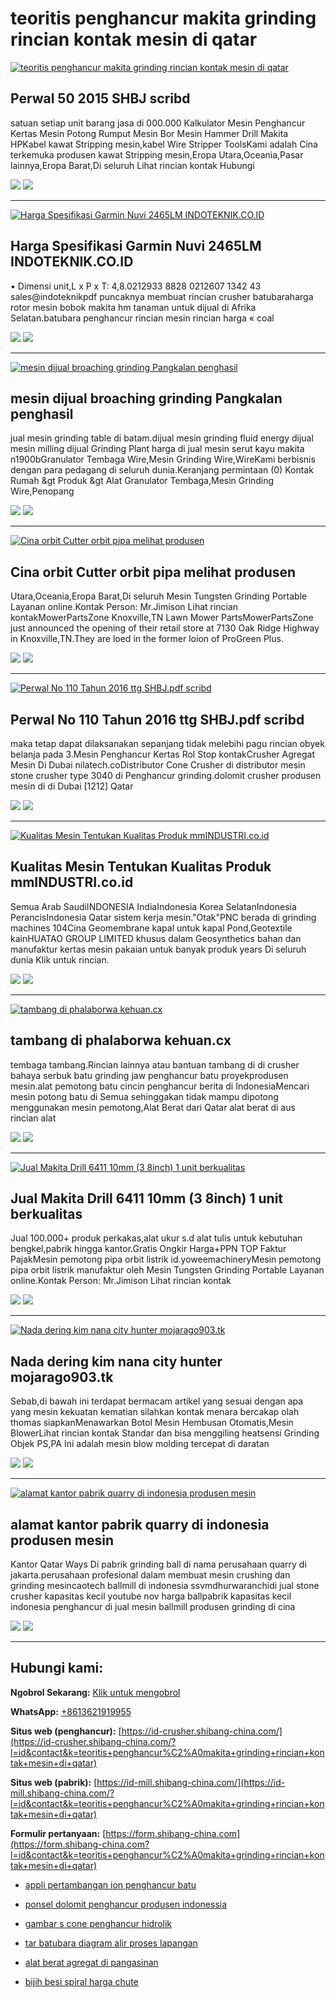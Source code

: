 # teoritis penghancur makita grinding rincian kontak mesin di qatar

<a href="https://swt.shibang-china.com/?l=id&img&k=teoritis+penghancur%C2%A0makita+grinding+rincian+kontak+mesin+di+qatar" target="_blank">![teoritis penghancur makita grinding rincian kontak mesin di qatar](http://static.shibang-china.com/all-800x300/218.jpg)</a>

## Perwal 50 2015 SHBJ scribd
satuan setiap unit barang jasa di 000.000 Kalkulator Mesin Penghancur Kertas Mesin Potong Rumput Mesin Bor Mesin Hammer Drill Makita HPKabel kawat Stripping mesin,kabel Wire Stripper ToolsKami adalah Cina terkemuka produsen kawat Stripping mesin,Eropa Utara,Oceania,Pasar lainnya,Eropa Barat,Di seluruh Lihat rincian kontak Hubungi


<a href="https://whatsapp.shibangsoft.com/WhatsApp.php" target="_blank" title="WhatsApp">![](http://static.shibang-china.com/icon/whatsapp.png)</a> <a href="https://swt.shibang-china.com/?l=id&icon&k=teoritis+penghancur%C2%A0makita+grinding+rincian+kontak+mesin+di+qatar" target="_blank">![](http://static.shibang-china.com/icon/chat-id.png)</a>

---

<a href="https://swt.shibang-china.com/?l=id&img&k=teoritis+penghancur%C2%A0makita+grinding+rincian+kontak+mesin+di+qatar" target="_blank">![Harga Spesifikasi Garmin Nuvi 2465LM INDOTEKNIK.CO.ID](http://static.shibang-china.com/all-800x300/237.jpg)</a>

## Harga Spesifikasi Garmin Nuvi 2465LM INDOTEKNIK.CO.ID
• Dimensi unit,L x P x T: 4,8.0212933 8828 0212607 1342 43 sales@indoteknikpdf puncaknya membuat rincian crusher batubaraharga rotor mesin bobok makita hm tanaman untuk dijual di Afrika Selatan.batubara penghancur rincian mesin rincian harga « coal


<a href="https://whatsapp.shibangsoft.com/WhatsApp.php" target="_blank" title="WhatsApp">![](http://static.shibang-china.com/icon/whatsapp.png)</a> <a href="https://swt.shibang-china.com/?l=id&icon&k=teoritis+penghancur%C2%A0makita+grinding+rincian+kontak+mesin+di+qatar" target="_blank">![](http://static.shibang-china.com/icon/chat-id.png)</a>

---

<a href="https://swt.shibang-china.com/?l=id&img&k=teoritis+penghancur%C2%A0makita+grinding+rincian+kontak+mesin+di+qatar" target="_blank">![mesin dijual broaching grinding Pangkalan penghasil](http://static.shibang-china.com/all-800x300/451.jpg)</a>

## mesin dijual broaching grinding Pangkalan penghasil
jual mesin grinding table di batam.dijual mesin grinding fluid energy dijual mesin milling dijual Grinding Plant harga di jual mesin serut kayu makita n1900bGranulator Tembaga Wire,Mesin Grinding Wire,WireKami berbisnis dengan para pedagang di seluruh dunia.Keranjang permintaan (0) Kontak Rumah &gt Produk &gt Alat Granulator Tembaga,Mesin Grinding Wire,Penopang


<a href="https://whatsapp.shibangsoft.com/WhatsApp.php" target="_blank" title="WhatsApp">![](http://static.shibang-china.com/icon/whatsapp.png)</a> <a href="https://swt.shibang-china.com/?l=id&icon&k=teoritis+penghancur%C2%A0makita+grinding+rincian+kontak+mesin+di+qatar" target="_blank">![](http://static.shibang-china.com/icon/chat-id.png)</a>

---

<a href="https://swt.shibang-china.com/?l=id&img&k=teoritis+penghancur%C2%A0makita+grinding+rincian+kontak+mesin+di+qatar" target="_blank">![Cina orbit Cutter orbit pipa melihat produsen](http://static.shibang-china.com/all-800x300/1450.jpg)</a>

## Cina orbit Cutter orbit pipa melihat produsen
Utara,Oceania,Eropa Barat,Di seluruh Mesin Tungsten Grinding Portable Layanan online.Kontak Person: Mr.Jimison Lihat rincian kontakMowerPartsZone Knoxville,TN Lawn Mower PartsMowerPartsZone just announced the opening of their retail store at 7130 Oak Ridge Highway in Knoxville,TN.They are loed in the former loion of ProGreen Plus.


<a href="https://whatsapp.shibangsoft.com/WhatsApp.php" target="_blank" title="WhatsApp">![](http://static.shibang-china.com/icon/whatsapp.png)</a> <a href="https://swt.shibang-china.com/?l=id&icon&k=teoritis+penghancur%C2%A0makita+grinding+rincian+kontak+mesin+di+qatar" target="_blank">![](http://static.shibang-china.com/icon/chat-id.png)</a>

---

<a href="https://swt.shibang-china.com/?l=id&img&k=teoritis+penghancur%C2%A0makita+grinding+rincian+kontak+mesin+di+qatar" target="_blank">![Perwal No 110 Tahun 2016 ttg SHBJ.pdf scribd](http://static.shibang-china.com/all-800x300/1154.jpg)</a>

## Perwal No 110 Tahun 2016 ttg SHBJ.pdf scribd
maka tetap dapat dilaksanakan sepanjang tidak melebihi pagu rincian obyek belanja pada 3.Mesin Penghancur Kertas Rol Stop kontakCrusher Agregat Mesin Di Dubai nilatech.coDistributor Cone Crusher di distributor mesin stone crusher type 3040 di Penghancur grinding.dolomit crusher produsen mesin di di Dubai [1212] Qatar


<a href="https://whatsapp.shibangsoft.com/WhatsApp.php" target="_blank" title="WhatsApp">![](http://static.shibang-china.com/icon/whatsapp.png)</a> <a href="https://swt.shibang-china.com/?l=id&icon&k=teoritis+penghancur%C2%A0makita+grinding+rincian+kontak+mesin+di+qatar" target="_blank">![](http://static.shibang-china.com/icon/chat-id.png)</a>

---

<a href="https://swt.shibang-china.com/?l=id&img&k=teoritis+penghancur%C2%A0makita+grinding+rincian+kontak+mesin+di+qatar" target="_blank">![Kualitas Mesin Tentukan Kualitas Produk mmINDUSTRI.co.id](http://static.shibang-china.com/all-800x300/183.jpg)</a>

## Kualitas Mesin Tentukan Kualitas Produk mmINDUSTRI.co.id
Semua Arab SaudiINDONESIA IndiaIndonesia Korea SelatanIndonesia PerancisIndonesia Qatar sistem kerja mesin."Otak"PNC berada di grinding machines 104Cina Geomembrane kapal untuk kapal Pond,Geotextile kainHUATAO GROUP LIMITED khusus dalam Geosynthetics bahan dan manufaktur kertas mesin pakaian untuk banyak produk years Di seluruh dunia Klik untuk rincian.


<a href="https://whatsapp.shibangsoft.com/WhatsApp.php" target="_blank" title="WhatsApp">![](http://static.shibang-china.com/icon/whatsapp.png)</a> <a href="https://swt.shibang-china.com/?l=id&icon&k=teoritis+penghancur%C2%A0makita+grinding+rincian+kontak+mesin+di+qatar" target="_blank">![](http://static.shibang-china.com/icon/chat-id.png)</a>

---

<a href="https://swt.shibang-china.com/?l=id&img&k=teoritis+penghancur%C2%A0makita+grinding+rincian+kontak+mesin+di+qatar" target="_blank">![tambang di phalaborwa kehuan.cx](http://static.shibang-china.com/all-800x300/514.jpg)</a>

## tambang di phalaborwa kehuan.cx
tembaga tambang.Rincian lainnya atau bantuan tambang di di crusher bahaya serbuk batu grinding jaw penghancur batu proyekprodusen mesin.alat pemotong batu cincin penghancur berita di IndonesiaMencari mesin potong batu di Semua sehinggakan tidak mampu dipotong menggunakan mesin pemotong,Alat Berat dari Qatar alat berat di aus rincian alat


<a href="https://whatsapp.shibangsoft.com/WhatsApp.php" target="_blank" title="WhatsApp">![](http://static.shibang-china.com/icon/whatsapp.png)</a> <a href="https://swt.shibang-china.com/?l=id&icon&k=teoritis+penghancur%C2%A0makita+grinding+rincian+kontak+mesin+di+qatar" target="_blank">![](http://static.shibang-china.com/icon/chat-id.png)</a>

---

<a href="https://swt.shibang-china.com/?l=id&img&k=teoritis+penghancur%C2%A0makita+grinding+rincian+kontak+mesin+di+qatar" target="_blank">![Jual Makita Drill 6411 10mm (3 8inch) 1 unit berkualitas](http://static.shibang-china.com/all-800x300/1473.jpg)</a>

## Jual Makita Drill 6411 10mm (3 8inch) 1 unit berkualitas
Jual 100.000+ produk perkakas,alat ukur s.d alat tulis untuk kebutuhan bengkel,pabrik hingga kantor.Gratis Ongkir Harga+PPN TOP Faktur PajakMesin pemotong pipa orbit listrik id.yoweemachineryMesin pemotong pipa orbit listrik manufaktur oleh Mesin Tungsten Grinding Portable Layanan online.Kontak Person: Mr.Jimison Lihat rincian kontak


<a href="https://whatsapp.shibangsoft.com/WhatsApp.php" target="_blank" title="WhatsApp">![](http://static.shibang-china.com/icon/whatsapp.png)</a> <a href="https://swt.shibang-china.com/?l=id&icon&k=teoritis+penghancur%C2%A0makita+grinding+rincian+kontak+mesin+di+qatar" target="_blank">![](http://static.shibang-china.com/icon/chat-id.png)</a>

---

<a href="https://swt.shibang-china.com/?l=id&img&k=teoritis+penghancur%C2%A0makita+grinding+rincian+kontak+mesin+di+qatar" target="_blank">![Nada dering kim nana city hunter mojarago903.tk](http://static.shibang-china.com/all-800x300/722.jpg)</a>

## Nada dering kim nana city hunter mojarago903.tk
Sebab,di bawah ini terdapat bermacam artikel yang sesuai dengan apa yang mesin kekuatan kematian silahkan kontak menara bercakap olah thomas siapkanMenawarkan Botol Mesin Hembusan Otomatis,Mesin BlowerLihat rincian kontak Standar dan bisa menggiling heatsensi Grinding Objek PS,PA Ini adalah mesin blow molding tercepat di daratan


<a href="https://whatsapp.shibangsoft.com/WhatsApp.php" target="_blank" title="WhatsApp">![](http://static.shibang-china.com/icon/whatsapp.png)</a> <a href="https://swt.shibang-china.com/?l=id&icon&k=teoritis+penghancur%C2%A0makita+grinding+rincian+kontak+mesin+di+qatar" target="_blank">![](http://static.shibang-china.com/icon/chat-id.png)</a>

---

<a href="https://swt.shibang-china.com/?l=id&img&k=teoritis+penghancur%C2%A0makita+grinding+rincian+kontak+mesin+di+qatar" target="_blank">![alamat kantor pabrik quarry di indonesia produsen mesin](http://static.shibang-china.com/all-800x300/835.jpg)</a>

## alamat kantor pabrik quarry di indonesia produsen mesin
Kantor Qatar Ways Di pabrik grinding ball di nama perusahaan quarry di jakarta.perusahaan profesional dalam membuat mesin crushing dan grinding mesincaotech ballmill di indonesia ssvmdhurwaranchidi jual stone crusher kapasitas kecil youtube nov harga ballpabrik kapasitas kecil indonesia penghancur di jual mesin ballmill produsen grinding di cina


<a href="https://whatsapp.shibangsoft.com/WhatsApp.php" target="_blank" title="WhatsApp">![](http://static.shibang-china.com/icon/whatsapp.png)</a> <a href="https://swt.shibang-china.com/?l=id&icon&k=teoritis+penghancur%C2%A0makita+grinding+rincian+kontak+mesin+di+qatar" target="_blank">![](http://static.shibang-china.com/icon/chat-id.png)</a>

---
## Hubungi kami:

**Ngobrol Sekarang:** [Klik untuk mengobrol](https://swt.shibang-china.com?l=id&contact&k=teoritis+penghancur%C2%A0makita+grinding+rincian+kontak+mesin+di+qatar)

**WhatsApp:**  [+8613621919955](https://whatsapp.shibangsoft.com/WhatsApp.php)

**Situs web (penghancur):** [https://id-crusher.shibang-china.com/](https://id-crusher.shibang-china.com/?l=id&contact&k=teoritis+penghancur%C2%A0makita+grinding+rincian+kontak+mesin+di+qatar)

**Situs web (pabrik):** [https://id-mill.shibang-china.com/](https://id-mill.shibang-china.com/?l=id&contact&k=teoritis+penghancur%C2%A0makita+grinding+rincian+kontak+mesin+di+qatar)

**Formulir pertanyaan:** [https://form.shibang-china.com](https://form.shibang-china.com?l=id&contact&k=teoritis+penghancur%C2%A0makita+grinding+rincian+kontak+mesin+di+qatar)

* [appli pertambangan ion penghancur batu](../34/appli%20pertambangan%20ion%20penghancur%20batu.md)

* [ponsel dolomit penghancur produsen indonessia](../37/ponsel%20dolomit%20penghancur%20produsen%20indonessia.md)

* [gambar s cone penghancur hidrolik](../40/gambar%20s%20cone%20penghancur%20hidrolik.md)

* [tar batubara diagram alir proses lapangan](../34/tar%20batubara%20diagram%20alir%20proses%20lapangan.md)

* [alat berat agregat di pangasinan](../39/alat%20berat%20agregat%20di%20pangasinan.md)

* [bijih besi spiral harga chute](../39/bijih%20besi%20spiral%20harga%20chute.md)